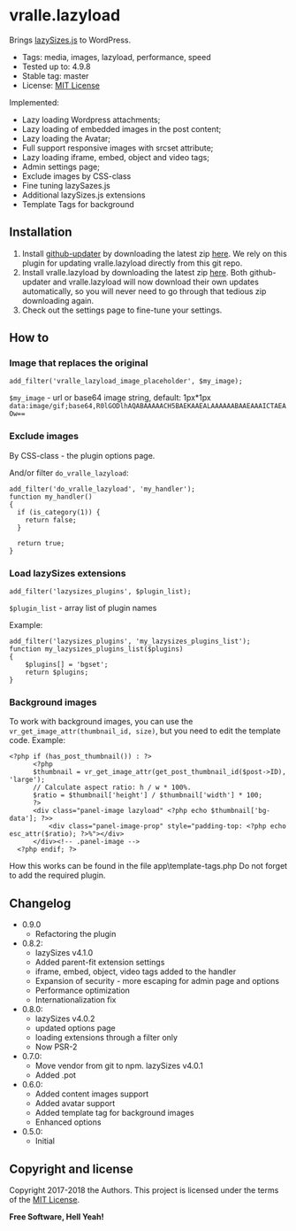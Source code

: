 # vralle.lazyload
Brings [lazySizes.js](https://github.com/aFarkas/lazysizes) to WordPress.

* Tags: media, images, lazyload, performance, speed
* Tested up to: 4.9.8
* Stable tag: master
* License: [MIT License](LICENSE.txt)

Implemented:
  - Lazy loading Wordpress attachments;
  - Lazy loading of embedded images in the post content;
  - Lazy loading the Avatar;
  - Full support responsive images with srcset attribute;
  - Lazy loading iframe, embed, object and video tags;
  - Admin settings page;
  - Exclude images by CSS-class
  - Fine tuning lazySazes.js
  - Additional lazySizes.js extensions
  - Template Tags for background

## Installation

1. Install [github-updater](https://github.com/afragen/github-updater) by downloading the latest zip [here](https://github.com/afragen/github-updater/releases). We rely on this plugin for updating vralle.lazyload directly from this git repo.
2. Install vralle.lazyload by downloading the latest zip [here](https://github.com/vralle/vralle-lazyload/releases). Both github-updater and vralle.lazyload will now download their own updates automatically, so you will never need to go through that tedious zip downloading again.
3. Check out the settings page to fine-tune your settings.

## How to

### Image that replaces the original
```
add_filter('vralle_lazyload_image_placeholder', $my_image);
```
`$my_image` - url or base64 image string,
default: 1px*1px `data:image/gif;base64,R0lGODlhAQABAAAAACH5BAEKAAEALAAAAAABAAEAAAICTAEAOw==`

### Exclude images

By CSS-class - the plugin options page.

And/or filter `do_vralle_lazyload`:
```
add_filter('do_vralle_lazyload', 'my_handler');
function my_handler()
{
  if (is_category(1)) {
    return false;
  }

  return true;
}
```

### Load lazySizes extensions
```
add_filter('lazysizes_plugins', $plugin_list);
```
`$plugin_list` - array list of plugin names

Example:
```
add_filter('lazysizes_plugins', 'my_lazysizes_plugins_list');
function my_lazysizes_plugins_list($plugins)
{
    $plugins[] = 'bgset';
    return $plugins;
}
```

### Background images
To work with background images, you can use the `vr_get_image_attr(thumbnail_id, size)`, but you need to edit the template code.
Example:
```
<?php if (has_post_thumbnail()) : ?>
      <?php
      $thumbnail = vr_get_image_attr(get_post_thumbnail_id($post->ID), 'large');
      // Calculate aspect ratio: h / w * 100%.
      $ratio = $thumbnail['height'] / $thumbnail['width'] * 100;
      ?>
      <div class="panel-image lazyload" <?php echo $thumbnail['bg-data']; ?>>
          <div class="panel-image-prop" style="padding-top: <?php echo esc_attr($ratio); ?>%"></div>
      </div><!-- .panel-image -->
  <?php endif; ?>
```
How this works can be found in the file app\template-tags.php
Do not forget to add the required plugin.

## Changelog

- 0.9.0
  - Refactoring the plugin
- 0.8.2:
  - lazySizes v4.1.0
  - Added parent-fit extension settings
  - iframe, embed, object, video tags added to the handler
  - Expansion of security - more escaping for admin page and options
  - Performance optimization
  - Internationalization fix
- 0.8.0:
  - lazySizes v4.0.2
  - updated options page
  - loading extensions through a filter only
  - Now PSR-2
- 0.7.0:
  - Move vendor from git to npm. lazySizes v4.0.1
  - Added .pot
- 0.6.0:
  - Added content images support
  - Added avatar support
  - Added template tag for background images
  - Enhanced options
- 0.5.0:
  - Initial

## Copyright and license

Copyright 2017-2018 the Authors. This project is licensed under the terms of the [MIT License](LICENSE.txt).

**Free Software, Hell Yeah!**

